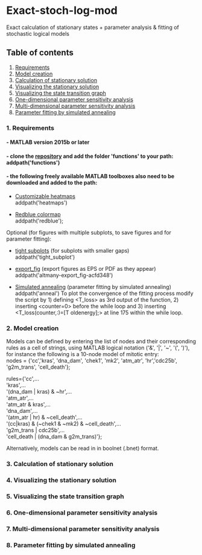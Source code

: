 # Exact-stoch-log-mod

Exact calculation of stationary states + parameter analysis & fitting of stochastic logical models

## Table of contents

1. [Requirements](#1-requirements)
1. [Model creation](#2-model-creation)
1. [Calculation of stationary solution](#3-calculation-of-stationary-solution)
1. [Visualizing the stationary solution](#4-Visualizing-the-stationary-solution)
1. [Visualizing the state transition graph](#5-Visualizing-the-state-transition-graph)
1. [One-dimensional parameter sensitivity analysis](#6-One-dimensional-parameter-sensitivity-analysis)
1. [Multi-dimensional parameter sensitivity analysis](#7-Multi-dimensional-parameter-sensitivity-analysis)
1. [Parameter fitting by simulated annealing](#8-Parameter-fitting-by-simulated-annealing)

### 1. Requirements

#### - MATLAB version 2015b or later

#### - clone the [repository](https://github.com/mbkoltai/exact-stoch-log-mod) and add the folder 'functions' to your path: addpath('functions')

#### - the following freely available MATLAB toolboxes also need to be downloaded and added to the path:

- [Customizable heatmaps](https://mathworks.com/matlabcentral/fileexchange/24253-customizable-heat-maps)  
addpath('heatmaps')

- [Redblue colormap](https://mathworks.com/matlabcentral/fileexchange/25536-red-blue-colormap)  
addpath('redblue');

Optional (for figures with multiple subplots, to save figures and for parameter fitting):  
- [tight subplots](https://mathworks.com/matlabcentral/fileexchange/27991-tight_subplot-nh-nw-gap-marg_h-marg_w) (for subplots with smaller gaps)  
addpath('tight_subplot')

- [export_fig](https://mathworks.com/matlabcentral/fileexchange/23629-export_fig) (export figures as EPS or PDF as they appear)  
addpath('altmany-export_fig-acfd348')

- [Simulated annealing](https://mathworks.com/matlabcentral/fileexchange/10548-general-simulated-annealing-algorithm) (parameter fitting by simulated annealing)  
addpath('anneal')
To plot the convergence of the fitting process modify the script by 1) defining <T_loss> as 3rd output of the function, 2) inserting <counter=0> before the while loop
and 3) inserting <T_loss(counter,:)=[T oldenergy];> at line 175 within the while loop.


### 2. Model creation

Models can be defined by entering the list of nodes and their corresponding rules as a cell of strings, using MATLAB logical notation ('&', '|', '~', '(', ')'), for instance the following is a 10-node model of mitotic entry:  
nodes = {'cc','kras', 'dna_dam', 'chek1', 'mk2', 'atm_atr', 'hr','cdc25b', 'g2m_trans', 'cell_death'};

rules={'cc',...  
'kras',...  
'(dna_dam | kras) & ~hr',...  
'atm_atr',...  
'atm_atr & kras',...  
'dna_dam',...  
'(atm_atr  | hr) & ~cell_death',...  
'(cc|kras) & (~chek1 & ~mk2) & ~cell_death',...  
'g2m_trans | cdc25b',...  
'cell_death | (dna_dam & g2m_trans)'};  

Alternatively, models can be read in in boolnet (.bnet) format.



### 3. Calculation of stationary solution

### 4. Visualizing the stationary solution

### 5. Visualizing the state transition graph

### 6. One-dimensional parameter sensitivity analysis

### 7. Multi-dimensional parameter sensitivity analysis

### 8. Parameter fitting by simulated annealing
